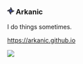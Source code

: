 ### <img src="./src/arkanic.png" width="16" height="16"/> Arkanic
I do things sometimes.

https://arkanic.github.io

<img src="https://github-readme-stats.vercel.app/api/top-langs/?username=Arkanic&layout=compact&hide=html&theme=tokyonight" />
